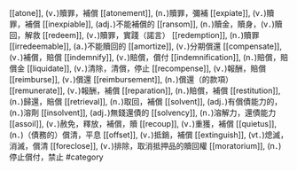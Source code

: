 [[atone]], (v．)贖罪，補償 
[[atonement]], (n．)贖罪，彌補 
[[expiate]], (v．)贖罪，補償 
[[inexpiable]], (adj．)不能補償的 
[[ransom]], (n．)贖金，贖身，(v．)贖回，解救 
[[redeem]], (v．)贖罪，實踐（諾言） 
[[redemption]], (n．)贖罪 
[[irredeemable]], (a．)不能贖回的 
[[amortize]], (v．)分期償還 
[[compensate]], (v．)補償，賠償 
[[indemnify]], (v．)賠償，償付 
[[indemnification]], (n．)賠償，賠償金 
[[liquidate]], (v．)清除，清償，停止 
[[recompense]], (v．)報酬，賠償 
[[reimburse]], (v．)償還 
[[reimbursement]], (n．)償還（的款項） 
[[remunerate]], (v．)報酬，補償 
[[reparation]], (n．)賠償，補償 
[[restitution]], (n．)歸還，賠償 
[[retrieval]], (n．)取回，補償 
[[solvent]], (adj．)有償債能力的，(n．)溶劑 
[[insolvent]], (adj．)無錢還債的 
[[solvency]], (n．)溶解力，還債能力 
[[assoil]], (v．)赦免，釋放，補償，贖 
[[recoup]], (v．)重獲，補償 
[[quietus]], (n．)（債務的）償清，平息 
[[offset]], (v．)抵銷，補償 
[[extinguish]], (vt．)熄滅，消滅，償清 
[[foreclose]], (v．)排除，取消抵押品的贖回權 
[[moratorium]], (n．)停止償付，禁止 
#category
